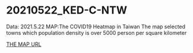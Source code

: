 # 20210522_KED-C-NTW
Data: 2021.5.22 
MAP:The COVID19 Heatmap in Taiwan
The map selected towns which population density is over 5000 person per square kilometer

[THE MAP URL](https://how-gis.github.io/20210522_KED-C-NTW/Covid19_TW_20210522.html)


